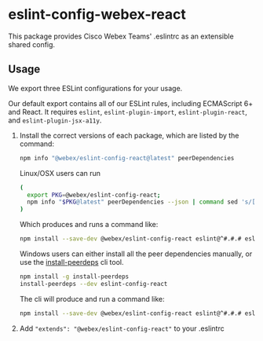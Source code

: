 # eslint-config-webex-react

This package provides Cisco Webex Teams' .eslintrc as an extensible shared config.

## Usage

We export three ESLint configurations for your usage.

Our default export contains all of our ESLint rules, including ECMAScript 6+ and React. It requires `eslint`, `eslint-plugin-import`, `eslint-plugin-react`, and `eslint-plugin-jsx-a11y`.

1. Install the correct versions of each package, which are listed by the command:

    ```sh
    npm info "@webex/eslint-config-react@latest" peerDependencies
    ```

    Linux/OSX users can run

    ```sh
    (
      export PKG=@webex/eslint-config-react;
      npm info "$PKG@latest" peerDependencies --json | command sed 's/[\{\},]//g ; s/: /@/g' | xargs npm install --save-dev "$PKG@latest"
    )
    ```

    Which produces and runs a command like:

    ```sh
    npm install --save-dev @webex/eslint-config-react eslint@^#.#.# eslint-plugin-jsx-a11y@^#.#.# eslint-plugin-import@^#.#.# eslint-plugin-react@^#.#.#
    ```

    Windows users can either install all the peer dependencies manually, or use the [install-peerdeps](https://github.com/nathanhleung/install-peerdeps) cli tool.

    ```sh
    npm install -g install-peerdeps
    install-peerdeps --dev eslint-config-react
    ```

    The cli will produce and run a command like:

    ```sh
    npm install --save-dev @webex/eslint-config-react eslint@^#.#.# eslint-plugin-jsx-a11y@^#.#.# eslint-plugin-import@^#.#.# eslint-plugin-react@^#.#.#
    ```

1. Add `"extends": "@webex/eslint-config-react"` to your .eslintrc

